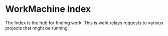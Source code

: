 # WorkMachine Index

The Index is the hub for finding work. This is waht relays requests to
various projects that might be running.
